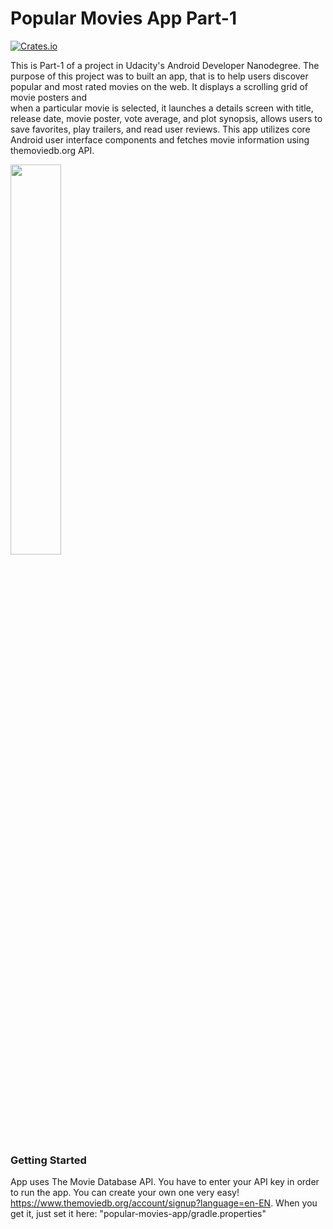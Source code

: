 # Popular Movies App Part-1

[![Crates.io](https://img.shields.io/crates/l/rustc-serialize.svg?maxAge=2592000)]()

This is Part-1 of a project in Udacity's Android Developer Nanodegree. The purpose of this project was to built an app, 
that is to help users discover popular and most rated movies on the web. It displays a scrolling grid of movie posters and  
when a  particular movie is selected, it launches a details screen with title, release date, movie poster, vote average, and plot synopsis, 
allows users to save favorites, play trailers, and read user reviews. This app utilizes core Android user interface components and 
fetches movie information using themoviedb.org API.

 <img width="40%" src="https://github.com/loftywaif002/popular-movies-app/blob/master/menu-working.gif" />

### Getting Started

App uses The Movie Database API. You have to enter your API key in order to run the app. You can create your own one very easy! https://www.themoviedb.org/account/signup?language=en-EN. When you get it, just set it here:  "popular-movies-app/gradle.properties"
